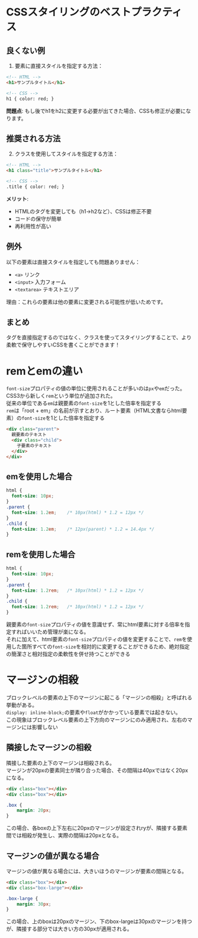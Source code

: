 # CSSスタイリングのベストプラクティス

## 良くない例
1. 要素に直接スタイルを指定する方法：
```html
<!-- HTML -->
<h1>サンプルタイトル</h1>

<!-- CSS -->
h1 { color: red; }
```

**問題点**: もし後でh1をh2に変更する必要が出てきた場合、CSSも修正が必要になります。

## 推奨される方法
2. クラスを使用してスタイルを指定する方法：
```html
<!-- HTML -->
<h1 class="title">サンプルタイトル</h1>

<!-- CSS -->
.title { color: red; }
```

**メリット**: 
- HTMLのタグを変更しても（h1→h2など）、CSSは修正不要
- コードの保守が簡単
- 再利用性が高い

## 例外
以下の要素は直接スタイルを指定しても問題ありません：
- `<a>` リンク
- `<input>` 入力フォーム
- `<textarea>` テキストエリア

理由：これらの要素は他の要素に変更される可能性が低いためです。

## まとめ
タグを直接指定するのではなく、クラスを使ってスタイリングすることで、より柔軟で保守しやすいCSSを書くことができます！


# remとemの違い

`font-size`プロパティの値の単位に使用されることが多いのは`px`や`em`だった。  
CSS3から新しく`rem`という単位が追加された。  
従来の単位である`em`は親要素の`font-size`を1とした倍率を指定する  
`rem`は「root + em」の名前が示すとおり、ルート要素（HTML文書ならhtml要素）の`font-size`を1とした倍率を指定する

```html
<div class="parent">
  親要素のテキスト
  <div class="child">
    子要素のテキスト
  </div>
</div>
```

## emを使用した場合
```css
html {
  font-size: 10px;
}
.parent {
  font-size: 1.2em;    /* 10px(html) * 1.2 = 12px */
}
.child {
  font-size: 1.2em;    /* 12px(parent) * 1.2 = 14.4px */
}
```

## remを使用した場合
```css
html {
  font-size: 10px;
}
.parent {
  font-size: 1.2rem;   /* 10px(html) * 1.2 = 12px */
}
.child {
  font-size: 1.2rem;   /* 10px(html) * 1.2 = 12px */
}
```

親要素の`font-size`プロパティの値を意識せず、常にhtml要素に対する倍率を指定すればいいため管理が楽になる。  
それに加えて、html要素の`font-size`プロパティの値を変更することで、`rem`を使用した箇所すべての`font-size`を相対的に変更することができるため、絶対指定の簡潔さと相対指定の柔軟性を併せ持つことができる  



# マージンの相殺
ブロックレベルの要素の上下のマージンに起こる「マージンの相殺」と呼ばれる挙動がある。  
`display: inline-block;`の要素や`float`がかかっている要素では起きない。  
この現象はブロックレベル要素の上下方向のマージンにのみ適用され、左右のマージンには影響しない

## 隣接したマージンの相殺

隣接した要素の上下のマージンは相殺される。  
マージンが20pxの要素同士が隣り合った場合、その間隔は40pxではなく20pxになる。

```html
<div class="box"></div>
<div class="box"></div>
```

```css
.box {
    margin: 20px;
}
```

この場合、各boxの上下左右に20pxのマージンが設定されryが、隣接する要素間では相殺が発生し、実際の間隔は20pxとなる。

## マージンの値が異なる場合

マージンの値が異なる場合には、大きいほうのマージンが要素の間隔となる。

```html
<div class="box"></div>
<div class="box-large"></div>
```

```css
.box-large {
    margin: 30px;
}
```

この場合、上のboxは20pxのマージン、下のbox-largeは30pxのマージンを持つが、隣接する部分では大きい方の30pxが適用される。

